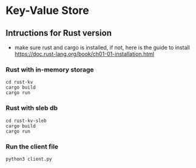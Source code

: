 # Key-Value Store

## Intructions for Rust version

- make sure rust and cargo is installed, if not, here is the guide to install
  https://doc.rust-lang.org/book/ch01-01-installation.html

### Rust with in-memory storage

```shell
cd rust-kv
cargo build
cargo run
```

### Rust with sleb db

```shell
cd rust-kv-sleb
cargo build
cargo run
```

### Run the client file

```shell
python3 client.py
```

